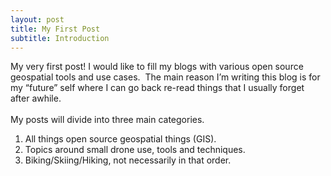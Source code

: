 ```yaml
---
layout: post
title: My First Post
subtitle: Introduction
---
```


<div>My very first post! I would like to fill my blogs with various open source geospatial tools and use cases.  The main reason I’m writing this blog is for my “future” self where I can go back re-read things that I usually forget after awhile. </div><div><br/></div><div>My posts will divide into three main categories. </div><div><ol><li>All things open source geospatial things (GIS).</li><li>Topics around small drone use, tools and techniques.</li><li>Biking/Skiing/Hiking, not necessarily in that order. </li></ol></div><div/><div><br/></div><div><br/></div><div><br/></div>
